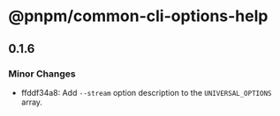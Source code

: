 # @pnpm/common-cli-options-help

## 0.1.6
### Minor Changes

- ffddf34a8: Add `--stream` option description to the `UNIVERSAL_OPTIONS` array.
